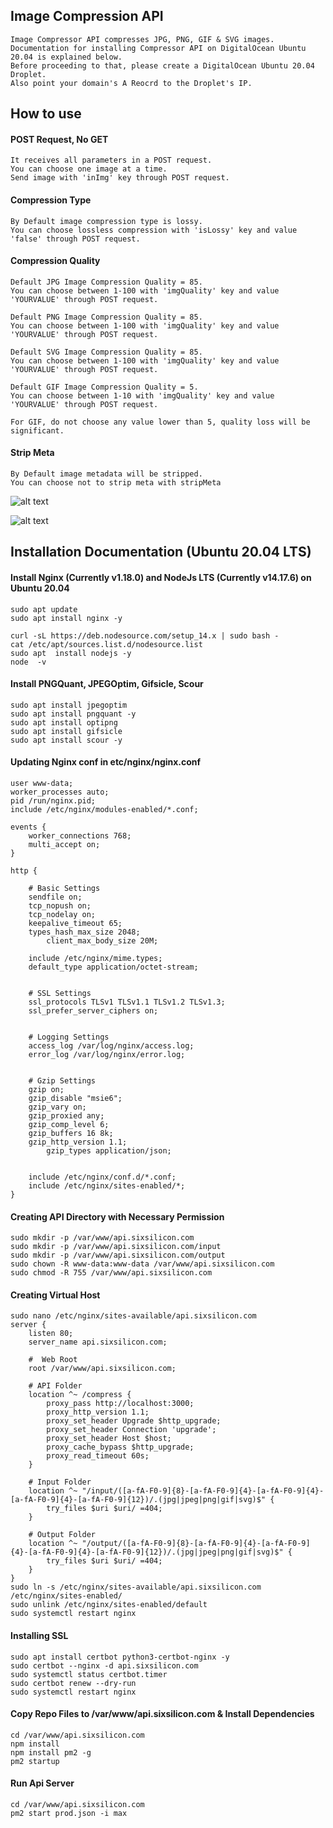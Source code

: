 ## Image Compression API

```
Image Compressor API compresses JPG, PNG, GIF & SVG images.        
Documentation for installing Compressor API on DigitalOcean Ubuntu 20.04 is explained below.   
Before proceeding to that, please create a DigitalOcean Ubuntu 20.04 Droplet.   
Also point your domain's A Reocrd to the Droplet's IP.    
```

## How to use   

#### POST Request, No GET
```
It receives all parameters in a POST request.     
You can choose one image at a time.
Send image with 'inImg' key through POST request.
```

#### Compression Type
```
By Default image compression type is lossy.   
You can choose lossless compression with 'isLossy' key and value 'false' through POST request.
```

#### Compression Quality
```
Default JPG Image Compression Quality = 85.  
You can choose between 1-100 with 'imgQuality' key and value 'YOURVALUE' through POST request. 

Default PNG Image Compression Quality = 85.   
You can choose between 1-100 with 'imgQuality' key and value 'YOURVALUE' through POST request.  

Default SVG Image Compression Quality = 85.   
You can choose between 1-100 with 'imgQuality' key and value 'YOURVALUE' through POST request.

Default GIF Image Compression Quality = 5.   
You can choose between 1-10 with 'imgQuality' key and value 'YOURVALUE' through POST request.

For GIF, do not choose any value lower than 5, quality loss will be significant.
```

#### Strip Meta
```
By Default image metadata will be stripped.   
You can choose not to strip meta with stripMeta
```

![alt text](https://github.com/twoabd/Image-Compression-API/blob/main/docs/lossy.png?raw=true)  
 
![alt text](https://github.com/twoabd/Image-Compression-API/blob/main/docs/Lossless.png?raw=true)  

## Installation Documentation (Ubuntu 20.04 LTS)   

#### Install Nginx (Currently v1.18.0) and NodeJs LTS (Currently v14.17.6) on Ubuntu 20.04
```
sudo apt update
sudo apt install nginx -y

curl -sL https://deb.nodesource.com/setup_14.x | sudo bash -
cat /etc/apt/sources.list.d/nodesource.list
sudo apt  install nodejs -y
node  -v
```

#### Install PNGQuant, JPEGOptim, Gifsicle, Scour

```
sudo apt install jpegoptim
sudo apt install pngquant -y
sudo apt install optipng
sudo apt install gifsicle
sudo apt install scour -y
```

#### Updating Nginx conf in etc/nginx/nginx.conf
```
user www-data;
worker_processes auto;
pid /run/nginx.pid;
include /etc/nginx/modules-enabled/*.conf;

events {
	worker_connections 768;
	multi_accept on;
}

http {

	# Basic Settings
	sendfile on;
	tcp_nopush on;
	tcp_nodelay on;
	keepalive_timeout 65;
	types_hash_max_size 2048;
        client_max_body_size 20M;

	include /etc/nginx/mime.types;
	default_type application/octet-stream;


	# SSL Settings
	ssl_protocols TLSv1 TLSv1.1 TLSv1.2 TLSv1.3;
	ssl_prefer_server_ciphers on;


	# Logging Settings
	access_log /var/log/nginx/access.log;
	error_log /var/log/nginx/error.log;


	# Gzip Settings
	gzip on; 
	gzip_disable "msie6";
	gzip_vary on;
	gzip_proxied any;
	gzip_comp_level 6;
	gzip_buffers 16 8k;
	gzip_http_version 1.1;
        gzip_types application/json;


	include /etc/nginx/conf.d/*.conf;
	include /etc/nginx/sites-enabled/*;
}
```

#### Creating API Directory with Necessary Permission

```
sudo mkdir -p /var/www/api.sixsilicon.com
sudo mkdir -p /var/www/api.sixsilicon.com/input
sudo mkdir -p /var/www/api.sixsilicon.com/output
sudo chown -R www-data:www-data /var/www/api.sixsilicon.com
sudo chmod -R 755 /var/www/api.sixsilicon.com
```

#### Creating Virtual Host
```
sudo nano /etc/nginx/sites-available/api.sixsilicon.com
server {
    listen 80;
    server_name api.sixsilicon.com;

    #  Web Root
    root /var/www/api.sixsilicon.com;
   
    # API Folder
    location ^~ /compress {
	    proxy_pass http://localhost:3000;
	    proxy_http_version 1.1;
	    proxy_set_header Upgrade $http_upgrade;
	    proxy_set_header Connection 'upgrade';
	    proxy_set_header Host $host;
	    proxy_cache_bypass $http_upgrade;
	    proxy_read_timeout 60s;
    }
    
    # Input Folder
    location ^~ "/input/([a-fA-F0-9]{8}-[a-fA-F0-9]{4}-[a-fA-F0-9]{4}-[a-fA-F0-9]{4}-[a-fA-F0-9]{12})/.(jpg|jpeg|png|gif|svg)$" {
        try_files $uri $uri/ =404;
    }

	# Output Folder
    location ^~ "/output/([a-fA-F0-9]{8}-[a-fA-F0-9]{4}-[a-fA-F0-9]{4}-[a-fA-F0-9]{4}-[a-fA-F0-9]{12})/.(jpg|jpeg|png|gif|svg)$" {
        try_files $uri $uri/ =404;
    }
}
sudo ln -s /etc/nginx/sites-available/api.sixsilicon.com /etc/nginx/sites-enabled/
sudo unlink /etc/nginx/sites-enabled/default
sudo systemctl restart nginx
```

#### Installing SSL
```
sudo apt install certbot python3-certbot-nginx -y
sudo certbot --nginx -d api.sixsilicon.com
sudo systemctl status certbot.timer
sudo certbot renew --dry-run
sudo systemctl restart nginx
```

#### Copy Repo Files to /var/www/api.sixsilicon.com & Install Dependencies
```
cd /var/www/api.sixsilicon.com
npm install
npm install pm2 -g
pm2 startup
```

#### Run Api Server
```
cd /var/www/api.sixsilicon.com
pm2 start prod.json -i max
```
